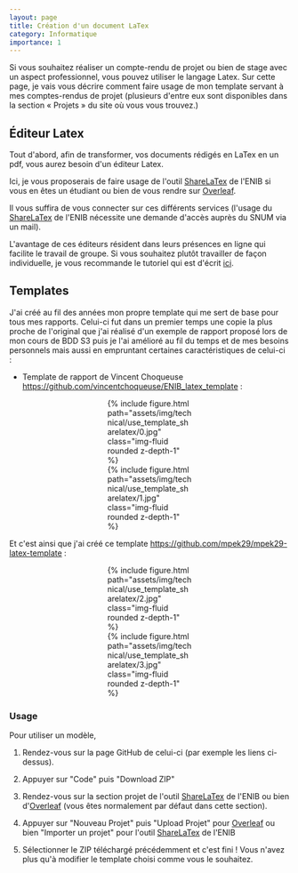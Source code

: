 ```yaml
---
layout: page
title: Création d'un document LaTex
category: Informatique
importance: 1
---
```


Si vous souhaitez réaliser un compte-rendu de projet ou bien de stage avec un aspect professionnel, vous pouvez utiliser le langage Latex. Sur cette page, je vais vous décrire comment faire usage de mon template servant à mes comptes-rendus de projet (plusieurs d'entre eux sont disponibles dans la section « Projets » du site où vous vous trouvez.)

## Éditeur Latex
Tout d'abord, afin de transformer, vos documents rédigés en LaTex en un pdf, vous aurez besoin d'un éditeur Latex.

Ici, je vous proposerais de faire usage de l'outil [ShareLaTex](https://latex.enib.fr/project) de l'ENIB si vous en êtes un étudiant ou bien de vous rendre sur [Overleaf](https://www.overleaf.com).

Il vous suffira de vous connecter sur ces différents services (l'usage du [ShareLaTex](https://latex.enib.fr/project) de l'ENIB nécessite une demande d'accès auprès du SNUM via un mail).

L'avantage de ces éditeurs résident dans leurs présences en ligne qui facilite le travail de groupe. Si vous souhaitez plutôt travailler de façon individuelle, je vous recommande le tutoriel qui est d'écrit  [ici](https://vincentchoqueuse.github.io/personal_website/technical/latex_document.html).

## Templates

J'ai créé au fil des années mon propre template qui me sert de base pour tous mes rapports. Celui-ci fut dans un premier temps une copie la plus proche de l'original que j'ai réalisé d'un exemple de rapport proposé lors de mon cours de BDD S3 puis je l'ai amélioré au fil du temps et de mes besoins personnels mais aussi en empruntant certaines caractéristiques de celui-ci :

- Template de rapport de Vincent Choqueuse <https://github.com/vincentchoqueuse/ENIB_latex_template> :

<div class="row">
    <div class="col-sm mt-3 mt-md-0" style="max-width: 30%;display: block;margin: auto;">
        {% include figure.html path="assets/img/technical/use_template_sharelatex/0.jpg" class="img-fluid rounded z-depth-1" %}
    </div>
    <div class="col-sm mt-3 mt-md-0" style="max-width: 30%;display: block;margin: auto;">
        {% include figure.html path="assets/img/technical/use_template_sharelatex/1.jpg" class="img-fluid rounded z-depth-1" %}
    </div>
</div>

Et c'est ainsi que j'ai créé ce template <https://github.com/mpek29/mpek29-latex-template> :

<div class="row">
    <div class="col-sm mt-3 mt-md-0" style="max-width: 30%;display: block;margin: auto;">
        {% include figure.html path="assets/img/technical/use_template_sharelatex/2.jpg" class="img-fluid rounded z-depth-1" %}
    </div>
    <div class="col-sm mt-3 mt-md-0" style="max-width: 30%;display: block;margin: auto;">
        {% include figure.html path="assets/img/technical/use_template_sharelatex/3.jpg" class="img-fluid rounded z-depth-1" %}
    </div>
</div>

### Usage
Pour utiliser un modèle,

1. Rendez-vous sur la page GitHub de celui-ci (par exemple les liens ci-dessus).

2. Appuyer sur "Code" puis "Download ZIP"

3. Rendez-vous sur la section projet de l'outil [ShareLaTex](https://latex.enib.fr/project) de l'ENIB ou bien d'[Overleaf](https://www.overleaf.com) (vous êtes normalement par défaut dans cette section).

4. Appuyer sur "Nouveau Projet" puis "Upload Projet" pour [Overleaf](https://www.overleaf.com) ou bien "Importer un projet" pour l'outil [ShareLaTex](https://latex.enib.fr/project) de l'ENIB

5. Sélectionner le ZIP téléchargé précédemment et c'est fini ! Vous n'avez plus qu'à modifier le template choisi comme vous le souhaitez.
